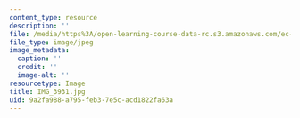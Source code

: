```yaml
---
content_type: resource
description: ''
file: /media/https%3A/open-learning-course-data-rc.s3.amazonaws.com/ec-721-wheelchair-design-in-developing-countries-spring-2009/9a2fa988a795feb37e5cacd1822fa63a_IMG_3931.jpg
file_type: image/jpeg
image_metadata:
  caption: ''
  credit: ''
  image-alt: ''
resourcetype: Image
title: IMG_3931.jpg
uid: 9a2fa988-a795-feb3-7e5c-acd1822fa63a
---
```


